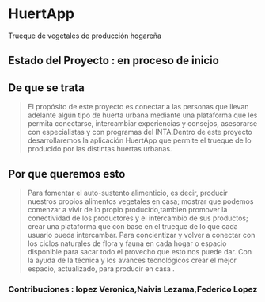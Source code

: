 # HuertApp
Trueque de vegetales de producción hogareña

## Estado del Proyecto : en proceso de inicio
                            
## De que se trata

>El propósito de este proyecto es conectar a las personas que llevan adelante algún tipo de huerta urbana mediante una plataforma que les permita conectarse, intercambiar experiencias y consejos, asesorarse con especialistas y con programas del INTA.Dentro de este proyecto desarrollaremos la aplicación HuertApp que permite el trueque de lo producido por las distintas huertas urbanas.


## Por que queremos esto

>Para fomentar el auto-sustento alimenticio, es decir, producir nuestros propios alimentos vegetales en casa; mostrar que podemos comenzar a vivir de lo propio producido,tambien promover la conectividad de los productores y el intercambio de sus productos; crear una plataforma que con base en el trueque de lo que cada usuario pueda intercambar.
Para concientizar y volver a conectar con los ciclos naturales de flora y fauna en cada hogar o espacio disponible para sacar todo el provecho que esto nos puede dar. Con la ayuda de la técnica y los avances tecnológicos crear el mejor espacio, actualizado, para producir en casa .



### Contribuciones : lopez Veronica,Naivis Lezama,Federico Lopez
